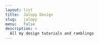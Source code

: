 ```yaml
---
layout: list
title:  Jalopy Design
slug:   jalopy
menu:   false
description: >
  All my design tutorials and ramblings
---
```

